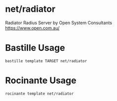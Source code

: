# net/radiator
Radiator Radius Server by Open System Consultants
https://www.open.com.au/

# Bastille Usage
```shell
bastille template TARGET net/radiator
```

# Rocinante Usage
```shell
rocinante template net/radiator
```
